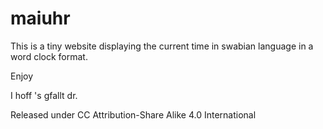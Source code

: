 # maiuhr

This is a tiny website displaying the current time in swabian language in a word clock format.

Enjoy

I hoff 's gfallt dr.

Released under CC Attribution-Share Alike 4.0 International

